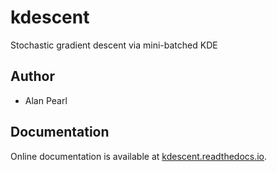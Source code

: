# kdescent
Stochastic gradient descent via mini-batched KDE

## Author
- Alan Pearl

## Documentation
Online documentation is available at [kdescent.readthedocs.io](https://kdescent.readthedocs.io/en/latest).